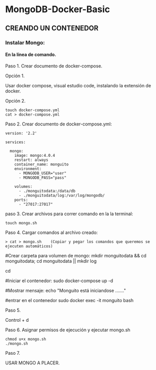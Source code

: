 # MongoDB-Docker-Basic

<h2>CREANDO UN CONTENEDOR</h2>

<h3>Instalar Mongo:</h3> 

<h4>En la línea de comando.</h4>

Paso 1. Crear documento de docker-compose.

Opción 1.

Usar docker compose, visual estudio code, instalando la extensión de docker.

Opción 2.

```
touch docker-compose.yml
cat > docker-compose.yml
```

Paso 2. Crear documento de docker-compose.yml:

```
version: '2.2'

services:

  mongo:
    image: mongo:4.0.4
    restart: always
    container_name: monguito
    environment:
      - MONGODB_USER="user"
      - MONGODB_PASS="pass"	
      
    volumes:
      - ./monguitodata:/data/db
      - ./monguitodata/log:/var/log/mongodb/
    ports:
      - "27017:27017"
```


paso 3. Crear archivos para correr comando en la la terminal:

```
touch mongo.sh
```

Paso 4. Cargar comandos al archivo creado:

```
> cat > mongo.sh   	(Copiar y pegar los comandos que queremos se ejecuten automáticos)
```

#Crear carpeta para volumen de mongo:
mkdir monguitodata && cd monguitodata; cd monguitodata || mkdir log

cd

#Iniciar el contenedor:
sudo docker-compose up -d

#Mostrar mensaje:
echo "Monguito está iniciandose ......."

#entrar en el contenedor
sudo docker exec -it monguito bash

Paso 5.

Control + d

Paso 6. Asignar permisos de ejecución y ejecutar mongo.sh

```
chmod u+x mongo.sh
./mongo.sh 
```

Paso 7. 

USAR MONGO A PLACER.
